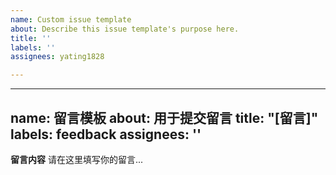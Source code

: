 ```yaml
---
name: Custom issue template
about: Describe this issue template's purpose here.
title: ''
labels: ''
assignees: yating1828

---
```


---
name: 留言模板
about: 用于提交留言
title: "[留言]"
labels: feedback
assignees: ''
---

**留言内容**
请在这里填写你的留言...
